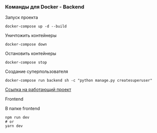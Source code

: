 ### Команды для Docker - Backend

Запуск проекта
~~~
docker-compose up -d --build 
~~~

Уничтожить контейнеры

~~~
docker-compose down 
~~~

Остановить контейнеры

~~~
docker-compose stop 
~~~

Создание суперпользователя

~~~
docker-compose run backend sh -c "python manage.py createsuperuser"
~~~

[Ссылка на работающий проект](http://127.0.0.1:8000/)

Frontend 

В папке frontend

~~~
npm run dev
# or
yarn dev
~~~